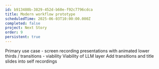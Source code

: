```yaml
---
id: b913480b-3829-452d-b60e-f92c7796cdca
title: Modern workflow prototype
scheduledTime: 2025-06-03T10:00:00.000Z
completed: false
project: Next Story
order: 9
persistent: true
---
```


Primary use case - screen recording presentations with animated lower thirds / transitions - viability
Viability of LLM layer
Add transitions and title slides into self recordings